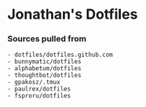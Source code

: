 # Jonathan's Dotfiles


### Sources pulled from
```
- dotfiles/dotfiles.github.com
- bunnymatic/dotfiles
- alphabetum/dotfiles
- thoughtbot/dotfiles
- gpakosz/.tmux
- paulrex/dotfiles
- fsproru/dotfiles
```
